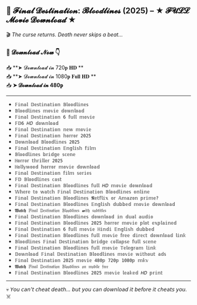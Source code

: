 ## 🎥 𝓕𝓲𝓷𝓪𝓵 𝓓𝓮𝓼𝓽𝓲𝓷𝓪𝓽𝓲𝓸𝓷: 𝓑𝓵𝓸𝓸𝓭𝓵𝓲𝓷𝓮𝓼 (2025) – ★ 𝓕𝓤𝓛𝓛 𝓜𝓸𝓿𝓲𝓮 𝓓𝓸𝔀𝓷𝓵𝓸𝓪𝓭 ★

🎬 *The curse returns. Death never skips a beat...*

### 🔗 𝓓𝓸𝔀𝓷𝓵𝓸𝓪𝓭 𝓝𝓸𝔀 👇

📥 **➤ 𝓓𝓸𝔀𝓷𝓵𝓸𝓪𝓭 𝓲𝓷 720𝐩 𝐇𝐃 **  
📥 **➤ 𝓓𝓸𝔀𝓷𝓵𝓸𝓪𝓭 𝓲𝓷 1080𝐩 𝐅𝐮𝐥𝐥 𝐇𝐃 **  
📥 **➤ 𝓓𝓸𝔀𝓷𝓵𝓸𝓪𝓭 𝓲𝓷 480𝐩**

---

- `𝔽𝕚𝕟𝕒𝕝 𝔻𝕖𝕤𝕥𝕚𝕟𝕒𝕥𝕚𝕠𝕟 𝔹𝕝𝕠𝕠𝕕𝕝𝕚𝕟𝕖𝕤`  
- `𝔹𝕝𝕠𝕠𝕕𝕝𝕚𝕟𝕖𝕤 𝕞𝕠𝕧𝕚𝕖 𝕕𝕠𝕨𝕟𝕝𝕠𝕒𝕕`  
- `𝔽𝕚𝕟𝕒𝕝 𝔻𝕖𝕤𝕥𝕚𝕟𝕒𝕥𝕚𝕠𝕟 6 𝕗𝕦𝕝𝕝 𝕞𝕠𝕧𝕚𝕖`  
- `𝔽𝔻6 𝐻𝐷 𝕕𝕠𝕨𝕟𝕝𝕠𝕒𝕕`  
- `𝔽𝕚𝕟𝕒𝕝 𝔻𝕖𝕤𝕥𝕚𝕟𝕒𝕥𝕚𝕠𝕟 𝕟𝕖𝕨 𝕞𝕠𝕧𝕚𝕖`  
- `𝔽𝕚𝕟𝕒𝕝 𝔻𝕖𝕤𝕥𝕚𝕟𝕒𝕥𝕚𝕠𝕟 𝕙𝕠𝕣𝕣𝕠𝕣 2025`  
- `𝔻𝕠𝕨𝕟𝕝𝕠𝕒𝕕 𝔹𝕝𝕠𝕠𝕕𝕝𝕚𝕟𝕖𝕤 2025`  
- `𝔽𝕚𝕟𝕒𝕝 𝔻𝕖𝕤𝕥𝕚𝕟𝕒𝕥𝕚𝕠𝕟 𝔼𝕟𝕘𝕝𝕚𝕤𝕙 𝕗𝕚𝕝𝕞`  
- `𝔹𝕝𝕠𝕠𝕕𝕝𝕚𝕟𝕖𝕤 𝕓𝕣𝕚𝕕𝕘𝕖 𝕤𝕔𝕖𝕟𝕖`  
- `ℍ𝕠𝕣𝕣𝕠𝕣 𝕥𝕙𝕣𝕚𝕝𝕝𝕖𝕣 2025`  
- `ℍ𝕠𝕝𝕝𝕪𝕨𝕠𝕠𝕕 𝕙𝕠𝕣𝕣𝕠𝕣 𝕞𝕠𝕧𝕚𝕖 𝕕𝕠𝕨𝕟𝕝𝕠𝕒𝕕`  
- `𝔽𝕚𝕟𝕒𝕝 𝔻𝕖𝕤𝕥𝕚𝕟𝕒𝕥𝕚𝕠𝕟 𝕗𝕚𝕝𝕞 𝕤𝕖𝕣𝕚𝕖𝕤`  
- `𝔽𝔻 𝔹𝕝𝕠𝕠𝕕𝕝𝕚𝕟𝕖𝕤 𝕔𝕒𝕤𝕥`
- `𝔽𝕚𝕟𝕒𝕝 𝔻𝕖𝕤𝕥𝕚𝕟𝕒𝕥𝕚𝕠𝕟 𝔹𝕝𝕠𝕠𝕕𝕝𝕚𝕟𝕖𝕤 𝕗𝕦𝕝𝕝 𝐻𝐷 𝕞𝕠𝕧𝕚𝕖 𝕕𝕠𝕨𝕟𝕝𝕠𝕒𝕕`  
- `𝕎𝕙𝕖𝕣𝕖 𝕥𝕠 𝕨𝕒𝕥𝕔𝕙 𝔽𝕚𝕟𝕒𝕝 𝔻𝕖𝕤𝕥𝕚𝕟𝕒𝕥𝕚𝕠𝕟 𝔹𝕝𝕠𝕠𝕕𝕝𝕚𝕟𝕖𝕤 𝕠𝕟𝕝𝕚𝕟𝕖`  
- `𝔽𝕚𝕟𝕒𝕝 𝔻𝕖𝕤𝕥𝕚𝕟𝕒𝕥𝕚𝕠𝕟 𝔹𝕝𝕠𝕠𝕕𝕝𝕚𝕟𝕖𝕤 𝕹𝕖𝕥𝕗𝕝𝕚𝕩 𝕠𝕣 𝔸𝕞𝕒𝕫𝕠𝕟 𝕡𝕣𝕚𝕞𝕖?`  
- `𝔽𝕚𝕟𝕒𝕝 𝔻𝕖𝕤𝕥𝕚𝕟𝕒𝕥𝕚𝕠𝕟 𝔹𝕝𝕠𝕠𝕕𝕝𝕚𝕟𝕖𝕤 𝔼𝕟𝕘𝕝𝕚𝕤𝕙 𝕕𝕦𝕓𝕓𝕖𝕕 𝕞𝕠𝕧𝕚𝕖 𝕕𝕠𝕨𝕟𝕝𝕠𝕒𝕕`  
- `𝖂𝖆𝖙𝖈𝖍 𝔽𝔦𝔫𝔞𝔩 𝔻𝔢𝔰𝔱𝔦𝔫𝔞𝔱𝔦𝔬𝔫 𝔹𝔩𝔬𝔬𝔡𝔩𝔦𝔫𝔢𝔰 𝔀𝔦𝔱𝔥 𝔰𝔲𝔟𝔱𝔦𝔱𝔩𝔢𝔰`  
- `𝔽𝕚𝕟𝕒𝕝 𝔻𝕖𝕤𝕥𝕚𝕟𝕒𝕥𝕚𝕠𝕟 𝔹𝕝𝕠𝕠𝕕𝕝𝕚𝕟𝕖𝕤 𝕕𝕠𝕨𝕟𝕝𝕠𝕒𝕕 𝕚𝕟 𝕕𝕦𝕒𝕝 𝕒𝕦𝕕𝕚𝕠`  
- `𝔽𝕚𝕟𝕒𝕝 𝔻𝕖𝕤𝕥𝕚𝕟𝕒𝕥𝕚𝕠𝕟 𝔹𝕝𝕠𝕠𝕕𝕝𝕚𝕟𝕖𝕤 2025 𝕙𝕠𝕣𝕣𝕠𝕣 𝕞𝕠𝕧𝕚𝕖 𝕡𝕝𝕠𝕥 𝕖𝕩𝕡𝕝𝕒𝕚𝕟𝕖𝕕`  
- `𝔽𝕚𝕟𝕒𝕝 𝔻𝕖𝕤𝕥𝕚𝕟𝕒𝕥𝕚𝕠𝕟 6 𝕗𝕦𝕝𝕝 𝕞𝕠𝕧𝕚𝕖 ℍ𝕚𝕟𝕕𝕚 𝔼𝕟𝕘𝕝𝕚𝕤𝕙 𝕕𝕦𝕓𝕓𝕖𝕕`  
- `𝔽𝕚𝕟𝕒𝕝 𝔻𝕖𝕤𝕥𝕚𝕟𝕒𝕥𝕚𝕠𝕟 𝔹𝕝𝕠𝕠𝕕𝕝𝕚𝕟𝕖𝕤 𝕗𝕦𝕝𝕝 𝕞𝕠𝕧𝕚𝕖 𝕗𝕣𝕖𝕖 𝕕𝕚𝕣𝕖𝕔𝕥 𝕕𝕠𝕨𝕟𝕝𝕠𝕒𝕕 𝕝𝕚𝕟𝕜`  
- `𝔹𝕝𝕠𝕠𝕕𝕝𝕚𝕟𝕖𝕤 𝔽𝕚𝕟𝕒𝕝 𝔻𝕖𝕤𝕥𝕚𝕟𝕒𝕥𝕚𝕠𝕟 𝕓𝕣𝕚𝕕𝕘𝕖 𝕔𝕠𝕝𝕝𝕒𝕡𝕤𝕖 𝕗𝕦𝕝𝕝 𝕤𝕔𝕖𝕟𝕖`  
- `𝔽𝕚𝕟𝕒𝕝 𝔻𝕖𝕤𝕥𝕚𝕟𝕒𝕥𝕚𝕠𝕟 𝔹𝕝𝕠𝕠𝕕𝕝𝕚𝕟𝕖𝕤 𝕗𝕦𝕝𝕝 𝕞𝕠𝕧𝕚𝕖 𝕋𝕖𝕝𝕖𝕘𝕣𝕒𝕞 𝕝𝕚𝕟𝕜`  
- `𝔻𝕠𝕨𝕟𝕝𝕠𝕒𝕕 𝔽𝕚𝕟𝕒𝕝 𝔻𝕖𝕤𝕥𝕚𝕟𝕒𝕥𝕚𝕠𝕟 𝔹𝕝𝕠𝕠𝕕𝕝𝕚𝕟𝕖𝕤 𝕞𝕠𝕧𝕚𝕖 𝕨𝕚𝕥𝕙𝕠𝕦𝕥 𝕒𝕕𝕤`  
- `𝔽𝕚𝕟𝕒𝕝 𝔻𝕖𝕤𝕥𝕚𝕟𝕒𝕥𝕚𝕠𝕟 2025 𝕞𝕠𝕧𝕚𝕖 480𝕡 720𝕡 1080𝕡 𝕞𝕜𝕧`  
- `𝖂𝖆𝖙𝖈𝖍 𝔽𝔦𝔫𝔞𝔩 𝔻𝔢𝔰𝔱𝔦𝔫𝔞𝔱𝔦𝔬𝔫 𝔹𝔩𝔬𝔬𝔡𝔩𝔦𝔫𝔢𝔰 𝔬𝔫 𝔪𝔬𝔟𝔦𝔩𝔢 𝔣𝔯𝔢𝔢`  
- `𝔽𝕚𝕟𝕒𝕝 𝔻𝕖𝕤𝕥𝕚𝕟𝕒𝕥𝕚𝕠𝕟 𝔹𝕝𝕠𝕠𝕕𝕝𝕚𝕟𝕖𝕤 2025 𝕞𝕠𝕧𝕚𝕖 𝕝𝕖𝕒𝕜𝕖𝕕 𝐻𝐷 𝕡𝕣𝕚𝕟𝕥`

---

💀 *𝘠𝘰𝘶 𝘤𝘢𝘯'𝘵 𝘤𝘩𝘦𝘢𝘵 𝘥𝘦𝘢𝘵𝘩… 𝘣𝘶𝘵 𝘺𝘰𝘶 𝘤𝘢𝘯 𝘥𝘰𝘸𝘯𝘭𝘰𝘢𝘥 𝘪𝘵 𝘣𝘦𝘧𝘰𝘳𝘦 𝘪𝘵 𝘤𝘩𝘦𝘢𝘵𝘴 𝘺𝘰𝘶.* ☠️
